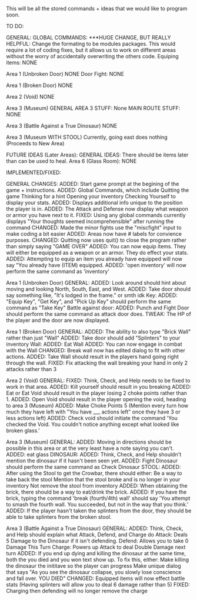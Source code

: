 This will be all the stored commands + ideas that we would like to program soon.


TO DO:

GENERAL:
  GLOBAL COMMANDS:
    ***HUGE CHANGE, BUT REALLY HELPFUL: Change the formating to be modules packages. This would require a lot of coding fixes, but it allows us to work on different areas without the worry of accidentally overwriting the others code.
    Equiping items:
        NONE

Area 1 (Unbroken Door)
  NONE
  Door Fight:
    NONE
    
Area 1 (Broken Door)
  NONE

Area 2 (Void)
  NONE

Area 3 (Museum)
  GENERAL AREA 3 STUFF:
    None
  MAIN ROUTE STUFF:
    NONE

Area 3 (Battle Against a True Dinosaur)
  NONE

Area 3 (Museum WITH STOOL)
  Currently, going east does nothing (Proceeds to New Area)

FUTURE IDEAS (Later Areas):
GENERAL IDEAS:
  There should be items later than can be used to heal.
Area 6 (Glass Room):
  NONE

IMPLEMENTED/FIXED:

GENERAL CHANGES:
  ADDED: Start game prompt at the begining of the game + instructions.
  ADDED: Global Commands, which include
    Quitting the game
    Thinking for a hint
    Opening your inventory
    Checking Yourself to display your stats.
      ADDED: Displays additional info unique to the position the player is in.
      ADDED: The Attack and Defense now display what weapon or armor you have next to it.
    FIXED: Using any global commands currently displays "Your thoughts seemed incomprehensible" after running the command
  CHANGED: Made the minor fights use the "miscfight" input to make coding a bit easier
  ADDED: Areas now have # labels for convience purposes.
  CHANGED: Quitting now uses quit() to close the program rather than simply saying "GAME OVER"
  ADDED: You can now equip items. They will either be equipped as a weapon or an armor. They do effect your stats.
    ADDED: Attempting to equip an item you already have equipped will now say "You already have (ITEM) equipped.
  ADDED: 'open inventory' will now perform the same command as 'inventory'

Area 1 (Unbroken Door)
  GENERAL:
    ADDED: Look around should hint about moving and looking North, South, East, and West.
    ADDED: Take door should say something like, "It's lodged in the frame." or smth idk
  Key:
    ADDED: "Equip Key", "Get Key", and "Pick Up Key" should perform the same command as "Take Key"
  Battle against door:
    ADDED: Punch and Fight Door should perform the same command as attack door does.
    TWEAK: The HP of the player and the door are now displayed.

Area 1 (Broken Door)
  GENERAL:
    ADDED: The ability to also type "Brick Wall" rather than just "Wall"
    ADDED: Take door should add "Splinters" to your inventory
  Wall:
    ADDED: Eat Wall
    ADDED: You can now engage in combat with the Wall
    CHANGED: Break wall now has edited dialog to fit with other actions.
    ADDED: Take Wall should result in the players hand going right through the wall.
    FIXED: Fix attacking the wall breaking your hand in only 2 attacks rather than 3

Area 2 (Void)
    GENERAL:
      FIXED: Think, Check, and Help needs to be fixed to work in that area.
      ADDED: Kill yourself should result in you breaking
      ADDED: Eat or Eat Void should result in the player losing 2 choke points rather than 1.
      ADDED: Open Void should result in the player opening the void, heading to area 3 (Museum)
      ADDED: Make Choke Points 5 (Mention every turn how much they have left with "You have ___ actions left" once they have 3 or less actions left)
      ADDED: Check void should initiate the command 'You checked the Void. You couldn't notice anything except what looked like broken glass.'

Area 3 (Museum)
    GENERAL:
      ADDED: Moving in directions should be possible in this area or at the very least have a note saying you can't.
      ADDED: eat glass
    DINOSAUR:
      ADDED: Think, Check, and Help shouldn't mention the dinosaur if it hasn't been seen yet.
      ADDED: Fight Dinosaur should perform the same command as Check Dinosaur
    STOOL:
      ADDED: After using the Stool to get the Crowbar, there should either:
        Be a way to take back the stool
        Mention that the stool broke and is no longer in your inventory
        Not remove the stool from inventory
      ADDED: When obtaining the brick, there should be a way to eat/drink the brick.
      ADDED: If you have the brick, typing the command 'break (fourth/4th) wall' should say 'You attempt to smash the fourth wall. You succeeded, but not in the way that you think.'
      ADDED: If the player hasn't taken the splinters from the door, they should be able to take splinters from the broken stool.

Area 3 (Battle Against a True Dinosaur)
    GENERAL:
      ADDED: Think, Check, and Help should explain what Attack, Defend, and Charge do
        Attack: Deals 5 Damage to the Dinosaur if it isn't defending.
        Defend: Allows you to take 0 Damage This Turn
        Charge: Powers up Attack to deal Double Damage next turn
      ADDED: If you end up dying and killing the dinosaur at the same time, both the you died and you won text show up. To fix this, either:
        Make killing the dinosaur the inititave so the player can progress
        Make unique dialog that says "As you see the dinosaur collapse, you slowly lose conscience and fall over. YOU DIED"
      CHANGED: Equipped items will now effect battle stats (Having splinters will allow you to deal 6 damage rather than 5)
      FIXED: Charging then defending will no longer remove the charge
